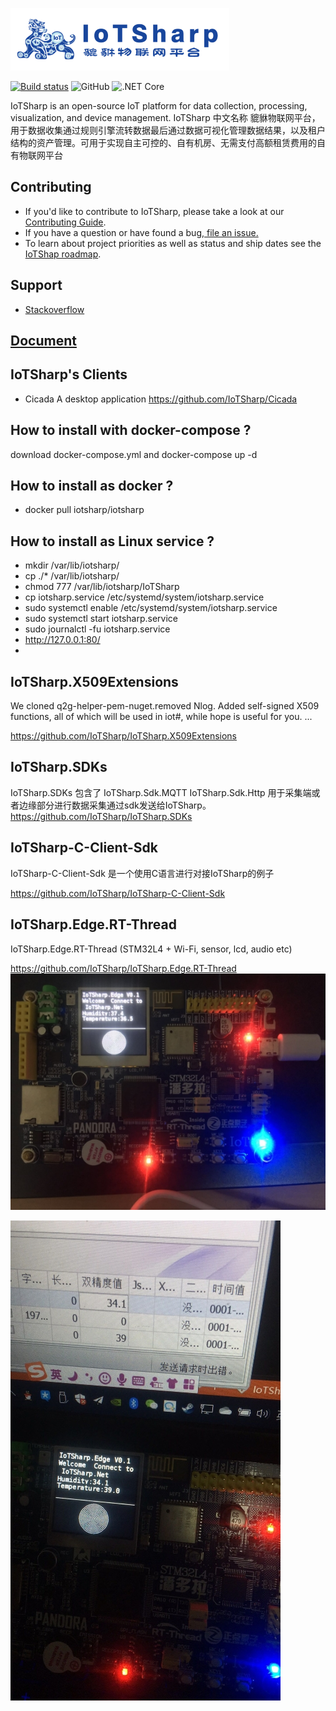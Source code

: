 ![IOTSharp LOGO](docs/images/350x100.png)  

[![Build status](https://ci.appveyor.com/api/projects/status/5o23f5vss89ct2lw/branch/master?svg=true)](https://ci.appveyor.com/project/MaiKeBing/iotsharp/branch/master)
![GitHub](https://img.shields.io/github/license/iotsharp/iotsharp.svg)
![.NET Core](https://github.com/IoTSharp/IoTSharp/workflows/.NET%20Core/badge.svg?branch=master)


IoTSharp is an open-source IoT platform for data collection, processing, visualization, and device management.
IoTSharp 中文名称  貔貅物联网平台，用于数据收集通过规则引擎流转数据最后通过数据可视化管理数据结果，以及租户结构的资产管理。可用于实现自主可控的、自有机房、无需支付高额租赁费用的自有物联网平台 

## Contributing
 - If you'd like to contribute to IoTSharp, please take a look at our [Contributing Guide](contributing.md).
 - If you have a question or have found a bug,[ file an issue.](https://github.com/IoTSharp/IoTSharp/issues)
 - To learn about project priorities as well as status and ship dates see the [IoTShap roadmap](roadmap.md).

## Support

 - [Stackoverflow](http://stackoverflow.com/questions/tagged/iotsharp)

## [Document](https://docs.iotsharp.io)

## IoTSharp's Clients 
 - Cicada    A desktop application  https://github.com/IoTSharp/Cicada
 
 
## How to install with docker-compose  ?

download docker-compose.yml and  docker-compose up -d  


## How to install as docker ?

  -  docker pull iotsharp/iotsharp
 
  
## How to install as Linux service  ?

 -  mkdir  /var/lib/iotsharp/
 -	cp ./*  /var/lib/iotsharp/
 -	chmod 777 /var/lib/iotsharp/IoTSharp
 -	cp  iotsharp.service   /etc/systemd/system/iotsharp.service
 -	sudo systemctl enable  /etc/systemd/system/iotsharp.service 
 -	sudo systemctl start  iotsharp.service 
 -	sudo journalctl -fu  iotsharp.service 
 -	http://127.0.0.1:80/ 
 -  

## IoTSharp.X509Extensions

We cloned q2g-helper-pem-nuget.removed     Nlog. Added self-signed X509 functions, all of which will be used in iot#, while hope is useful for you. ...

https://github.com/IoTSharp/IoTSharp.X509Extensions


##  IoTSharp.SDKs

IoTSharp.SDKs  包含了 IoTSharp.Sdk.MQTT  IoTSharp.Sdk.Http 用于采集端或者边缘部分进行数据采集通过sdk发送给IoTSharp。 
https://github.com/IoTSharp/IoTSharp.SDKs

## IoTSharp-C-Client-Sdk

 IoTSharp-C-Client-Sdk 是一个使用C语言进行对接IoTSharp的例子

 https://github.com/IoTSharp/IoTSharp-C-Client-Sdk


##  IoTSharp.Edge.RT-Thread

IoTSharp.Edge.RT-Thread (STM32L4 + Wi-Fi, sensor, lcd, audio etc)

https://github.com/IoTSharp/IoTSharp.Edge.RT-Thread
![20190615010003.jpg](docs/images/20190615010003.jpg)

![20190615010115.jpg](docs/images/20190615010115.jpg)
